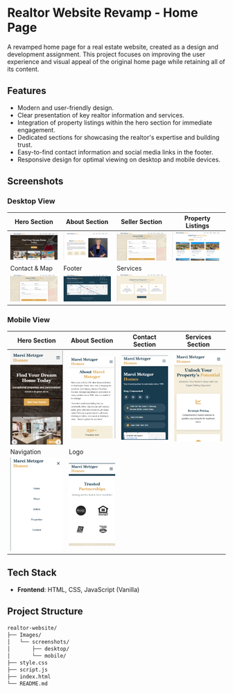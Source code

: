# Realtor Website Revamp - Home Page

A revamped home page for a real estate website, created as a design and development assignment. This project focuses on improving the user experience and visual appeal of the original home page while retaining all of its content.

## Features

- Modern and user-friendly design.
- Clear presentation of key realtor information and services.
- Integration of property listings within the hero section for immediate engagement.
- Dedicated sections for showcasing the realtor's expertise and building trust.
- Easy-to-find contact information and social media links in the footer.
- Responsive design for optimal viewing on desktop and mobile devices.

## Screenshots

### Desktop View
| Hero Section | About Section | Seller Section | Property Listings |
|------------|---------------|----------------|-------------------|
| ![Desktop Hero](Images/screenshots/desktop/hero-desk.png) | ![Desktop About](Images/screenshots/desktop/about-desk.png) | ![Desktop Seller](Images/screenshots/desktop/contact-desk.png) | ![Desktop Search 1](Images/screenshots/desktop/search1-desk.png) |
| Contact & Map | Footer | Services |
| ![Desktop Contact](Images/screenshots/desktop/contact-desk.png) | ![Desktop Footer](Images/screenshots/desktop/footer-desk.png) | ![Desktop Services](Images/screenshots/desktop/services-desk.png) |

### Mobile View
| Hero Section | About Section | Contact Section | Services Section |
|--------------|---------------|-----------------|-------------------|
| ![Mobile Hero](Images/screenshots/mobile/hero-mobile.png) | ![Mobile About](Images/screenshots/mobile/about-mobile.png) | ![Mobile Contact](Images/screenshots/mobile/contact-mobile.png) | ![Mobile Services](Images/screenshots/mobile/services-mobile.png) |
| Navigation | Logo |
| ![Mobile Nav](Images/screenshots/mobile/nav-mobile.png) | ![Mobile Logo](Images/screenshots/mobile/logo-mobile.png) |

## Tech Stack

- **Frontend**: HTML, CSS, JavaScript (Vanilla)

## Project Structure

  ```
realtor-website/
├── Images/
│   └── screenshots/
│       ├── desktop/
│       └── mobile/
├── style.css     
├── script.js     
├── index.html        
└── README.md
  ```
